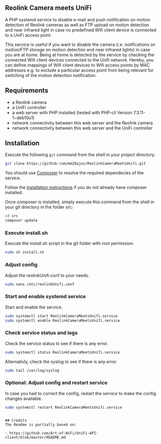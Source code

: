 ## Reolink Camera meets UniFi

A PHP systemd service to disable e-mail and push notification on motion detection of Reolink cameras as well as FTP upload on motion detection and near infrared light in case no predefined Wifi client device is connected to a UniFi access point.

This service is useful if you want to disable the camera (i.e. notifications on motion/FTP storage on motion detection and near infrared lights) in case you are at home. Being at home is detected by the service by checking the connected Wifi client devices connected to the Unifi network. Hereby, you can define mappings of Wifi client devices to Wifi access points by MAC addresses e.g. to exclude a particular access point from being relevant for switching of the motion detection notification. 

## Requirements

- a Reolink camera
- a UniFi controller
- a web server with PHP installed (tested with PHP-cli Version 7.3.11-1~deb10u1)
- network connectivity between this web server and the Reolink camera
- network connectivity between this web server and the UniFi controller

## Installation ##

Execute the following `git` command from the shell in your project directory:

```sh
git clone https://github.com/mm28ajos/ReolinkCameraMeetsUnifi.git
```

You should use [Composer](#composer) to resolve the required dependecies of the service.

Follow the [installation instructions](https://getcomposer.org/doc/00-intro.md) if you do not already have composer installed.

Once composer is installed, simply execute this command from the shell in your git directory in the folder src:

```sh
cd src
composer update
```

### Execute install.sh
Execute the install.sh script in the git folder with root permission.
```sh
sudo sh install.sh
```

### Adjust config
Adjust the reolinkUnifi.conf to your needs.
```sh
sudo nano /etc/reolinkUnifi.conf
```
### Start and enable systemd service
Start and enable the service.
```sh
sudo systemctl start ReolinkCameraMeetsUnifi.service 
sudo systemctl enable ReolinkCameraMeetsUnifi.service 
```

### Check service status and logs
Check the service status to see if there is any error.
```sh
sudo systemctl status ReolinkCameraMeetsUnifi.service 
```
Alternativly, check the syslog to see if there is any error.
```sh
sudo tail /var/log/syslog
```

### Optional: Adjust config and restart service
In case you had to correct the config, restart the service to make the config changes available.
```sh
sudo systemctl restart ReolinkCameraMeetsUnifi.service 
```


```

## Credits
The Readme is partially based on:

- https://github.com/Art-of-WiFi/UniFi-API-client/blob/master/README.md
